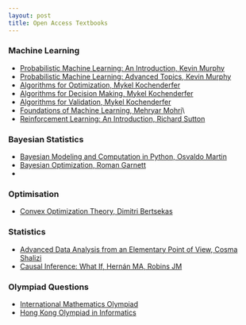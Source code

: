 ```yaml
---
layout: post
title: Open Access Textbooks 
---
```




### Machine Learning 
  - [Probabilistic Machine Learning: An Introduction, Kevin Murphy](https://github.com/probml/pml-book/releases/latest/download/book1.pdf)
  - [Probabilistic Machine Learning: Advanced Topics, Kevin Murphy](https://github.com/probml/pml2-book/releases/latest/download/book2.pdf)
  - [Algorithms for Optimization, Mykel Kochenderfer](https://algorithmsbook.com/optimization/files/optimization.pdf)
  - [Algorithms for Decision Making, Mykel Kochenderfer](https://algorithmsbook.com/files/dm.pdf)
  - [Algorithms for Validation, Mykel Kochenderfer](https://algorithmsbook.com/validation/files/val.pdf)
  - [Foundations of Machine Learning, Mehryar Mohri](https://cs.nyu.edu/~mohri/mlbook/)\
  - [Reinforcement Learning: An Introduction, Richard Sutton](http://incompleteideas.net/book/RLbook2020.pdf)

### Bayesian Statistics
  - [Bayesian Modeling and Computation in Python, Osvaldo Martin](https://bayesiancomputationbook.com/welcome.html)
  - [Bayesian Optimization, Roman Garnett](https://bayesoptbook.com/)
  - 

### Optimisation
  - [Convex Optimization Theory, Dimitri Bertsekas](http://www.athenasc.com/convexduality.html)

### Statistics 
  - [Advanced Data Analysis from an Elementary Point of View, Cosma Shalizi](https://www.stat.cmu.edu/~cshalizi/ADAfaEPoV/)
  - [Causal Inference: What If, Hernán MA, Robins JM](https://miguelhernan.org/whatifbook)


### Olympiad Questions 
  - [International Mathematics Olympiad](https://www.imo-official.org/problems.aspx)
  - [Hong Kong Olympiad in Informatics](https://hkoi.org/en/past-problems/)

